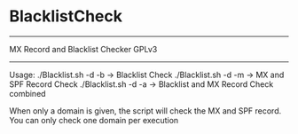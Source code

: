 # BlacklistCheck


*********************************
 MX Record and Blacklist Checker
 GPLv3
*********************************

 Usage:
   ./Blacklist.sh -d <DOMAIN> -b -> Blacklist Check
   ./Blacklist.sh -d <DOMAIN> -m -> MX and SPF Record Check
   ./Blacklist.sh -d <DOMAIN> -a -> Blacklist and MX Record Check combined

When only a domain is given, the script will check the MX and SPF record. 
You can only check one domain per execution
